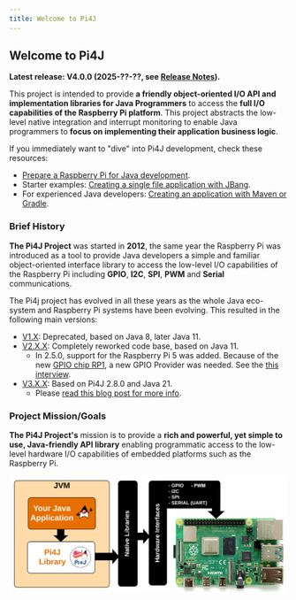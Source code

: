 ```yaml
---
title: Welcome to Pi4J
---
```


## Welcome to Pi4J

**Latest release: V4.0.0 (2025-??-??, see [Release Notes](/about/release-notes/)).**

This project is intended to provide **a friendly object-oriented I/O API and implementation libraries for Java Programmers** to access the **full I/O capabilities of the Raspberry Pi platform**. This project abstracts the low-level native integration and interrupt monitoring to enable Java programmers to **focus on implementing their application business logic**.

If you immediately want to "dive" into Pi4J development, check these resources:

* [Prepare a Raspberry Pi for Java development](https://www.pi4j.com/prepare/).
* Starter examples: [Creating a single file application with JBang](/examples/jbang/jbang_minimal_example).
* For experienced Java developers: [Creating an application with Maven or Gradle](/getting-started/minimal-example-application).

### Brief History

**The Pi4J Project** was started in **2012**, the same year the Raspberry Pi was introduced 
as a tool to provide Java developers a simple and familiar object-oriented interface library 
to access the low-level I/O capabilities of the Raspberry Pi including **GPIO**, **I2C**, 
**SPI**, **PWM** and **Serial** communications.

The Pi4j project has evolved in all these years as the whole Java eco-system and Raspberry Pi systems have been evolving. This resulted in the following main versions:

* [V1.X](/about/info-v1): Deprecated, based on Java 8, later Java 11.
* [V2.X.X](/about/info-v2): Completely reworked code base, based on Java 11.
  * In 2.5.0, support for the Raspberry Pi 5 was added. Because of the new [GPIO chip RP1](https://www.raspberrypi.com/documentation/microcontrollers/rp1.html), a new GPIO Provider was needed. See the [this interview](/blog/2024/20240318_interview_alexander_liggesmeyer/).
* [V3.X.X](/about/info-v3): Based on Pi4J 2.8.0 and Java 21.
  * Please [read this blog post for more info](/blog/2025/20250211-welcome-java-21/).

### Project Mission/Goals

**The Pi4J Project's** mission is to provide a **rich and powerful, yet simple to use, 
Java-friendly API library** enabling programmatic access to the low-level hardware I/O 
capabilities of embedded platforms such as the Raspberry Pi.

![](/assets/about/home/pi4j-overview.jpg)

